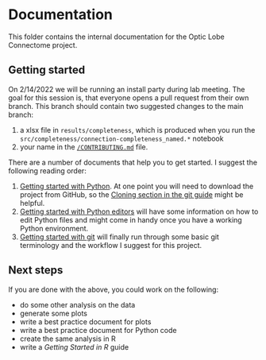 # Documentation

This folder contains the internal documentation for the Optic Lobe Connectome project.

## Getting started

On 2/14/2022 we will be running an install party during lab meeting. The goal for this session is, that everyone opens a pull request from their own branch. This branch should contain two suggested changes to the main branch: 

1. a xlsx file in `results/completeness`, which is produced when you run the `src/completeness/connection-completeness_named.*` notebook
2. your name in the [`/CONTRIBUTING.md`](../CONTRIBUTING.md) file.

There are a number of documents that help you to get started. I suggest the following reading order:

1. [Getting started with Python](python-getting-started.md). At one point you will need to download the project from GitHub, so the [Cloning section in the git guide](git-getting-started.md#cloning) might be helpful.
2. [Getting started with Python editors](python-editors-getting-started.md) will have some information on how to edit Python files and might come in handy once you have a working Python environment.
3. [Getting started with git](git-getting-started.md) will finally run through some basic git terminology and the workflow I suggest for this project.

## Next steps

If you are done with the above, you could work on the following:

- do some other analysis on the data
- generate some plots
- write a best practice document for plots
- write a best practice document for Python code
- create the same analysis in R
- write a _Getting Started in R_ guide